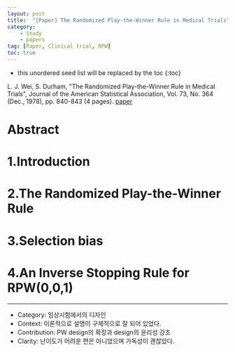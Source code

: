 ```yaml
---
layout: post
title:  "[Paper] The Randomized Play-the-Winner Rule in Medical Trials"
category:
    - Study
    - papers
tag: [Paper, Clinical trial, RPW]
toc: true
---
```

* this unordered seed list will be replaced by the toc
{:toc}

L. J. Wei, S. Durham, "The Randomized Play-the-Winner Rule in Medical Trials", Journal of the American Statistical Association, Vol. 73, No. 364 (Dec., 1978), pp. 840-843 (4 pages). [paper](https://www.jstor.org/stable/2286290?seq=1)

# Abstract

# 1.Introduction 

# 2.The Randomized Play-the-Winner Rule

# 3.Selection bias

# 4.An Inverse Stopping Rule for RPW(0,0,1)



---
* Category: 임상시험에서의 디자인
* Context: 이론적으로 설명이 구체적으로 잘 되어 있었다.
* Contribution: PW design의 확장과 design의 윤리성 강조
* Clarity: 난이도가 어려운 편은 아니었으며 가독성이 괜찮았다.
